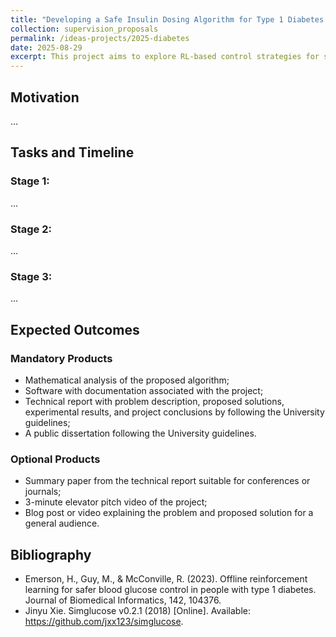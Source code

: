 ```yaml
---
title: "Developing a Safe Insulin Dosing Algorithm for Type 1 Diabetes with Reinforcement Learning"
collection: supervision_proposals
permalink: /ideas-projects/2025-diabetes
date: 2025-08-29
excerpt: This project aims to explore RL-based control strategies for safe insulin dosing for Type 1 Diabetes patients.
---
```


## Motivation

...

## Tasks and Timeline

### Stage 1:
...

### Stage 2:
...

### Stage 3: 
...

## Expected Outcomes

### Mandatory Products
* Mathematical analysis of the proposed algorithm;
* Software with documentation associated with the project;
* Technical report with problem description, proposed solutions, experimental results, and project conclusions by following the University guidelines;
* A public dissertation following the University guidelines.

### Optional Products
* Summary paper from the technical report suitable for conferences or journals;
* 3-minute elevator pitch video of the project;
* Blog post or video explaining the problem and proposed solution for a general audience.

## Bibliography
* Emerson, H., Guy, M., & McConville, R. (2023). Offline reinforcement learning for safer blood glucose control in people with type 1 diabetes. Journal of Biomedical Informatics, 142, 104376.
* Jinyu Xie. Simglucose v0.2.1 (2018) [Online]. Available: https://github.com/jxx123/simglucose.
